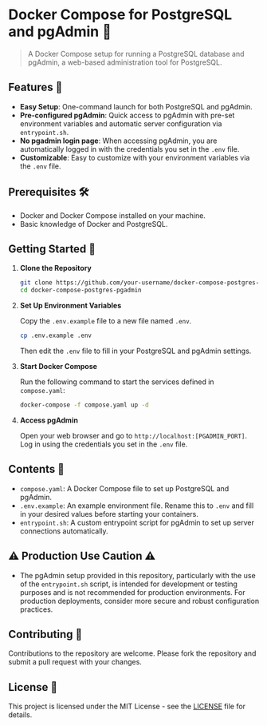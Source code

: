 # Docker Compose for PostgreSQL and pgAdmin 🐳

> A Docker Compose setup for running a PostgreSQL database and pgAdmin, a web-based administration tool for PostgreSQL.

## Features 🌟

- **Easy Setup**: One-command launch for both PostgreSQL and pgAdmin.
- **Pre-configured pgAdmin**: Quick access to pgAdmin with pre-set environment variables and automatic server configuration via `entrypoint.sh`.
- **No pgadmin login page**: When accessing pgAdmin, you are automatically logged in with the credentials you set in the `.env` file.
- **Customizable**: Easy to customize with your environment variables via the `.env` file.

## Prerequisites 🛠️

- Docker and Docker Compose installed on your machine.
- Basic knowledge of Docker and PostgreSQL.

## Getting Started 🚀

1. **Clone the Repository**

   ```sh
   git clone https://github.com/your-username/docker-compose-postgres-pgadmin.git
   cd docker-compose-postgres-pgadmin
   ```

2. **Set Up Environment Variables**

   Copy the `.env.example` file to a new file named `.env`.

   ```sh
   cp .env.example .env
   ```

   Then edit the `.env` file to fill in your PostgreSQL and pgAdmin settings.

3. **Start Docker Compose**

   Run the following command to start the services defined in `compose.yaml`:

   ```sh
   docker-compose -f compose.yaml up -d
   ```

4. **Access pgAdmin**

   Open your web browser and go to `http://localhost:[PGADMIN_PORT]`. Log in using the credentials you set in the `.env` file.

## Contents 📁

- `compose.yaml`: A Docker Compose file to set up PostgreSQL and pgAdmin.
- `.env.example`: An example environment file. Rename this to `.env` and fill in your desired values before starting your containers.
- `entrypoint.sh`: A custom entrypoint script for pgAdmin to set up server connections automatically.

## ⚠️ Production Use Caution ⚠️

- The pgAdmin setup provided in this repository, particularly with the use of the `entrypoint.sh` script, is intended for development or testing purposes and is not recommended for production environments. For production deployments, consider more secure and robust configuration practices.

## Contributing 🤝

Contributions to the repository are welcome. Please fork the repository and submit a pull request with your changes.

## License 📜

This project is licensed under the MIT License - see the [LICENSE](LICENSE) file for details.
